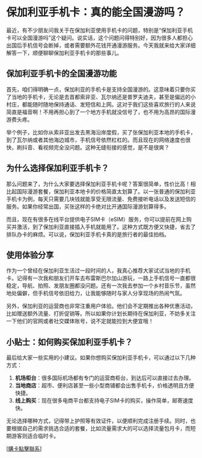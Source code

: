 # 保加利亚手机卡：真的能全国漫游吗？

最近，有不少朋友问我关于在保加利亚使用手机卡的问题，特别是“保加利亚手机卡可以全国漫游吗”这个疑问。说实话，这个问题问得特别好，因为很多人都担心出国后手机信号会断掉，或者需要额外花钱开通漫游服务。今天我就来给大家详细解答一下，顺便聊聊保加利亚手机卡的那些事儿。

## 保加利亚手机卡的全国漫游功能

首先，咱们得明确一点，保加利亚的手机卡是支持全国漫游的。这意味着只要你买了当地的手机卡，无论是去首都索非亚、瓦尔纳还是普罗夫迪夫，甚至是偏远的小村庄，都能随时随地保持通话、发短信和上网。这对于我们这些喜欢旅行的人来说简直是福音啊！不用再担心到了一个地方手机就没信号了，也不用为高昂的国际漫游费头疼。

举个例子，比如你从索非亚出发去黑海沿岸度假，买了张保加利亚本地的手机卡，到了瓦尔纳或者其他海边城市，手机信号依然杠杠的。而且现在的网络速度也很快，刷抖音、看视频完全没问题。这种无缝衔接的感觉，是不是很爽？

## 为什么选择保加利亚手机卡？

那么问题来了，为什么大家要选择保加利亚手机卡呢？答案很简单，性价比高！相比起国际漫游套餐，保加利亚本地卡的价格简直太划算了。以一张普通的保加利亚手机卡为例，每天只需要几块钱就能享受无限流量、免费接听电话以及发送短信的服务。如果你经常出国，买张这样的卡绝对比开通国际漫游划算得多。

而且，现在有很多在线平台提供电子SIM卡（eSIM）服务，你可以提前在网上购买并激活，到了保加利亚直接插入手机就能用了。这种方式既方便又快捷，省去了排队办卡的麻烦。可以说，保加利亚手机卡真的是旅行者的最佳拍档。

## 使用体验分享

作为一个曾经在保加利亚生活过一段时间的人，我真心推荐大家试试当地的手机卡。记得有一次我和朋友们开车去布雷斯巴尔加山游玩，一路上手机信号一直都很稳定，导航、拍照、发朋友圈都没问题。还有一次我去参加一个乡村音乐节，虽然地处偏僻，但手机信号依旧给力，让我能够随时与家人分享现场的热闹气氛。

另外，保加利亚的运营商也非常注重用户体验。他们会不定期推出各种优惠活动，比如赠送额外流量、打折促销等。所以如果你计划长期待在保加利亚，不妨多关注一下他们的官网或者社交媒体账号，说不定就能捡到大便宜哦！

## 小贴士：如何购买保加利亚手机卡？

最后给大家一些实用的小建议。如果你想购买保加利亚手机卡，可以通过以下几种方式：

1. **机场柜台**：很多国际机场都有专门的运营商柜台，到达后可以直接过去办理。
2. **当地商店**：超市、便利店甚至一些小型商铺都会出售手机卡，价格透明且方便快捷。
3. **线上购买**：现在很多电商平台都支持电子SIM卡的购买，操作简单，邮寄速度快。

无论选择哪种方式，记得带上护照等有效证件，以便顺利完成注册手续。同时，也要根据自己的需求挑选合适的套餐，比如流量需求大的可以选择流量包月卡，而短期游客则适合临时卡。

[[購卡點擊聯系](https://t.me/s/esim1088)]